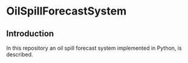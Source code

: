 # OilSpillForecastSystem

## Introduction

In this repository an oil spill forecast system implemented in Python, is described. 
